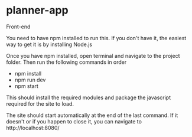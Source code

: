 # planner-app
Front-end

You need to have npm installed to run this. If you don't have it, the easiest way to get it is by installing Node.js

Once you have npm installed, open terminal and navigate to the project folder.
Then run the following commands in order
- npm install
- npm run dev
- npm start

This should install the required modules and package the javascript required for the site to load.

The site should start automatically at the end of the last command. If it doesn't or if you happen to close it, you can navigate to http://localhost:8080/
